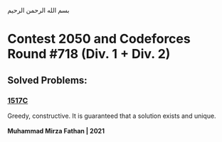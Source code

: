 بسم الله الرحمن الرحيم
<br />
# Contest 2050 and Codeforces Round #718 (Div. 1 + Div. 2)
## Solved Problems:
### [1517C](https://codeforces.com/problemset/problem/1517/C)
Greedy, constructive. It is guaranteed that a solution exists and unique.
<br/><br/>
**Muhammad Mirza Fathan | 2021**
